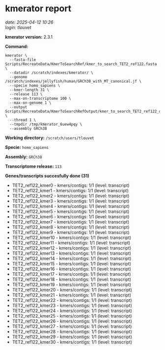# kmerator report
*date: 2025-04-12 10:26*  
*login: tlouvet*

**kmerator version:** 2.3.1

**Command:**

```
kmerator \
  --fasta-file Scripts/RecreateData/KmerToSearchRef/kmer_to_search_TET2_ref122.fasta \
  --datadir /scratch/indexes/kmerator/ \
  --genome /scratch/indexes/jellyfish/human/GRCh38_with_MT_canonical.jf \
  --specie homo_sapiens \
  --kmer-length 31 \
  --release 113 \
  --max-on-transcriptome 100 \
  --max-on-genome 1 \
  --output Scripts/RecreateData/KmerToSearchRefOutput/kmer_to_search_TET2_ref122_output \
  --thread 1 \
  --tmpdir /tmp/kmerator_6uew4pqy \
  --assembly GRCh38
```

**Working directory:** `/scratch/users/tlouvet`

**Specie:** `homo_sapiens`

**Assembly:** `GRCh38`

**Transcriptome release:** `113`

**Genes/transcripts succesfully done (31)**

- TET2_ref122_kmer0 - kmers/contigs: 1/1 (level: transcript)
- TET2_ref122_kmer1 - kmers/contigs: 1/1 (level: transcript)
- TET2_ref122_kmer2 - kmers/contigs: 1/1 (level: transcript)
- TET2_ref122_kmer3 - kmers/contigs: 1/1 (level: transcript)
- TET2_ref122_kmer4 - kmers/contigs: 1/1 (level: transcript)
- TET2_ref122_kmer5 - kmers/contigs: 1/1 (level: transcript)
- TET2_ref122_kmer6 - kmers/contigs: 1/1 (level: transcript)
- TET2_ref122_kmer7 - kmers/contigs: 1/1 (level: transcript)
- TET2_ref122_kmer8 - kmers/contigs: 1/1 (level: transcript)
- TET2_ref122_kmer9 - kmers/contigs: 1/1 (level: transcript)
- TET2_ref122_kmer10 - kmers/contigs: 1/1 (level: transcript)
- TET2_ref122_kmer11 - kmers/contigs: 1/1 (level: transcript)
- TET2_ref122_kmer12 - kmers/contigs: 1/1 (level: transcript)
- TET2_ref122_kmer13 - kmers/contigs: 1/1 (level: transcript)
- TET2_ref122_kmer14 - kmers/contigs: 1/1 (level: transcript)
- TET2_ref122_kmer15 - kmers/contigs: 1/1 (level: transcript)
- TET2_ref122_kmer16 - kmers/contigs: 1/1 (level: transcript)
- TET2_ref122_kmer17 - kmers/contigs: 1/1 (level: transcript)
- TET2_ref122_kmer18 - kmers/contigs: 1/1 (level: transcript)
- TET2_ref122_kmer19 - kmers/contigs: 1/1 (level: transcript)
- TET2_ref122_kmer20 - kmers/contigs: 1/1 (level: transcript)
- TET2_ref122_kmer21 - kmers/contigs: 1/1 (level: transcript)
- TET2_ref122_kmer22 - kmers/contigs: 1/1 (level: transcript)
- TET2_ref122_kmer23 - kmers/contigs: 1/1 (level: transcript)
- TET2_ref122_kmer24 - kmers/contigs: 1/1 (level: transcript)
- TET2_ref122_kmer25 - kmers/contigs: 1/1 (level: transcript)
- TET2_ref122_kmer26 - kmers/contigs: 1/1 (level: transcript)
- TET2_ref122_kmer27 - kmers/contigs: 1/1 (level: transcript)
- TET2_ref122_kmer28 - kmers/contigs: 1/1 (level: transcript)
- TET2_ref122_kmer29 - kmers/contigs: 1/1 (level: transcript)
- TET2_ref122_kmer30 - kmers/contigs: 1/1 (level: transcript)
